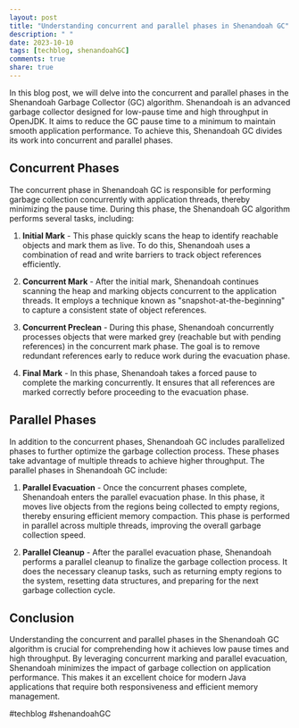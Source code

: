 ```yaml
---
layout: post
title: "Understanding concurrent and parallel phases in Shenandoah GC"
description: " "
date: 2023-10-10
tags: [techblog, shenandoahGC]
comments: true
share: true
---
```


In this blog post, we will delve into the concurrent and parallel phases in the Shenandoah Garbage Collector (GC) algorithm. Shenandoah is an advanced garbage collector designed for low-pause time and high throughput in OpenJDK. It aims to reduce the GC pause time to a minimum to maintain smooth application performance. To achieve this, Shenandoah GC divides its work into concurrent and parallel phases.

## Concurrent Phases

The concurrent phase in Shenandoah GC is responsible for performing garbage collection concurrently with application threads, thereby minimizing the pause time. During this phase, the Shenandoah GC algorithm performs several tasks, including:

1. **Initial Mark** - This phase quickly scans the heap to identify reachable objects and mark them as live. To do this, Shenandoah uses a combination of read and write barriers to track object references efficiently.

2. **Concurrent Mark** - After the initial mark, Shenandoah continues scanning the heap and marking objects concurrent to the application threads. It employs a technique known as "snapshot-at-the-beginning" to capture a consistent state of object references.

3. **Concurrent Preclean** - During this phase, Shenandoah concurrently processes objects that were marked grey (reachable but with pending references) in the concurrent mark phase. The goal is to remove redundant references early to reduce work during the evacuation phase.

4. **Final Mark** - In this phase, Shenandoah takes a forced pause to complete the marking concurrently. It ensures that all references are marked correctly before proceeding to the evacuation phase.

## Parallel Phases

In addition to the concurrent phases, Shenandoah GC includes parallelized phases to further optimize the garbage collection process. These phases take advantage of multiple threads to achieve higher throughput. The parallel phases in Shenandoah GC include:

1. **Parallel Evacuation** - Once the concurrent phases complete, Shenandoah enters the parallel evacuation phase. In this phase, it moves live objects from the regions being collected to empty regions, thereby ensuring efficient memory compaction. This phase is performed in parallel across multiple threads, improving the overall garbage collection speed.

2. **Parallel Cleanup** - After the parallel evacuation phase, Shenandoah performs a parallel cleanup to finalize the garbage collection process. It does the necessary cleanup tasks, such as returning empty regions to the system, resetting data structures, and preparing for the next garbage collection cycle.

## Conclusion

Understanding the concurrent and parallel phases in the Shenandoah GC algorithm is crucial for comprehending how it achieves low pause times and high throughput. By leveraging concurrent marking and parallel evacuation, Shenandoah minimizes the impact of garbage collection on application performance. This makes it an excellent choice for modern Java applications that require both responsiveness and efficient memory management.

#techblog #shenandoahGC